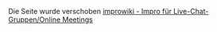 Die Seite wurde verschoben [improwiki - Impro für Live-Chat-Gruppen/Online Meetings](https://improwiki.com/de/wiki/improtheater/impro_fuer_live-chat-gruppen_online_meetings)
